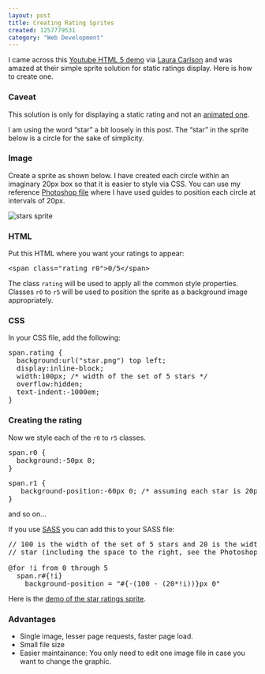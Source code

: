 ```yaml
--- 
layout: post
title: Creating Rating Sprites
created: 1257779531
category: "Web Development"
---
```

<p>I came across this <a href="http://www.youtube.com/html5">Youtube HTML 5 demo</a> via <a href="http://twitter.com/laura_carlson">Laura Carlson</a> and was amazed at their simple sprite solution for static ratings display. Here is how to create one.</p>
<h3>Caveat</h3>
<p>This solution is only for displaying a static rating and not an <a href="http://www.learningjquery.com/2007/05/half-star-rating-plugin">animated one</a>.</p>
<p>I am using the word &ldquo;star&rdquo; a bit loosely in this post. The &ldquo;star&rdquo; in the sprite below is a circle for the sake of simplicity.
<h3>Image</h3>
<p>Create a sprite as shown below. I have created each circle within an imaginary 20px box so that it is easier to style via CSS. You can use my reference <a href="/demo/ratingsprite/stars.psd">Photoshop file</a> where I have used guides to position each circle at intervals of 20px.</p>
<p><img src="http://www.nimbupani.com/blog/files/stars.png" alt="stars sprite"></p>

<h3>HTML</h3>
<p>Put this HTML where you want your ratings to appear:</p>
<pre>&lt;span class=&quot;rating r0&quot;&gt;0/5&lt;/span&gt;</pre>
<p>The class <code>rating</code> will be used to apply all the common style properties. Classes <code>r0</code> to <code>r5</code> will be used to position the sprite as a background image appropriately.</p>

<h3>CSS</h3>
<p>In your CSS file, add the following:</p>

<pre>
span.rating {
  background:url(&quot;star.png&quot;) top left;  
  display:inline-block;
  width:100px; /* width of the set of 5 stars */
  overflow:hidden;
  text-indent:-1000em;  
}                                     
</pre>

<h3>Creating the rating</h3>
<p>Now we style each of the <code>r0</code> to <code>r5</code> classes. </p>

<pre>span.r0 {
  background:-50px 0;
}</pre>               

<pre>
span.r1 {             
   background-position:-60px 0; /* assuming each star is 20px wide */      
}      
</pre>

<p>and so on&hellip;</p>

If you use <a href="http://sass-lang.com/">SASS</a> you can add this to your SASS file:
<pre>
// 100 is the width of the set of 5 stars and 20 is the width of each 
// star (including the space to the right, see the Photoshop file

@for !i from 0 through 5
  span.r#{!i}
    background-position = &quot;#{-(100 - (20*!i))}px 0&quot; 
</pre> 

<p>Here is the <a href="http://nimbupani.com/demo/ratingsprite/">demo of the star ratings sprite</a>.</p>

<h3>Advantages</h3>
<ul>
	<li>Single image, lesser page requests, faster page load.</li>
	<li>Small file size</li>
	<li>Easier maintainance: You only need to edit one image file in case you want to change the graphic.</li>
</ul>

